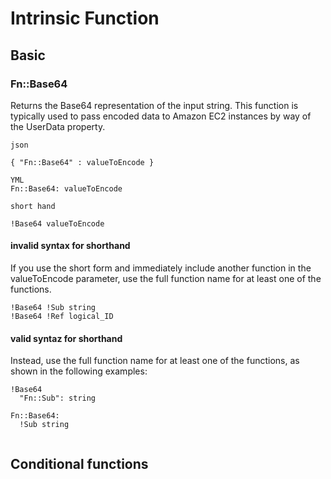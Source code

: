 

# Intrinsic Function

## Basic 

### Fn::Base64
Returns the Base64 representation of the input string. This function is typically used to pass encoded data to Amazon EC2 instances by way of the UserData property.

```
json

{ "Fn::Base64" : valueToEncode }

YML
Fn::Base64: valueToEncode

short hand

!Base64 valueToEncode

```
#### invalid syntax for shorthand
If you use the short form and immediately include another function in the valueToEncode parameter, use the full function name for at least one of the functions. 
```
!Base64 !Sub string
!Base64 !Ref logical_ID

```
#### valid syntaz for shorthand

Instead, use the full function name for at least one of the functions, as shown in the following examples:

```
!Base64
  "Fn::Sub": string

Fn::Base64:
  !Sub string
  
 ```
## Conditional functions 

